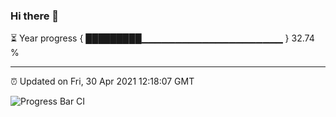 ### Hi there 👋

⏳ Year progress { █████████▁▁▁▁▁▁▁▁▁▁▁▁▁▁▁▁▁▁▁▁▁ } 32.74 %

---

⏰ Updated on Fri, 30 Apr 2021 12:18:07 GMT

![Progress Bar CI](https://github.com/liununu/liununu/workflows/Progress%20Bar%20CI/badge.svg)
